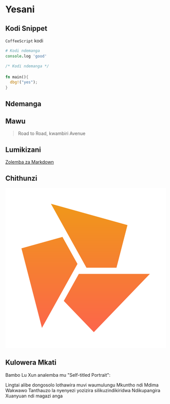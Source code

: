 [Markdown padziko lonse ndemanga]:#

# Yesani

## Kodi Snippet

`CoffeeScript` kodi

```coffee
# Kodi ndemanga
console.log 'good'


```

```rust
/* Kodi ndemanga */

fn main(){
  dbg!("yes");
}
```

## Ndemanga

<!-- HTML 注释 --> 

<!-- 多行注释 --> 

## Mawu

> Road to Road, kwambiri Avenue

## Lumikizani

[Zolemba za Markdown](https://github.com/xxai-art/xxai-art-md)

## Chithunzi

![xxAI.Art Brand Identity](https://raw.githubusercontent.com/xxai-art/web/main/file/svg/logo.svg)

## Kulowera Mkati

Bambo Lu Xun analemba mu "Self-titled Portrait":

  Lingtai alibe dongosolo lothawira muvi waumulungu
  Mkuntho ndi Mdima Wakwawo
  Tanthauzo la nyenyezi yozizira silikuzindikiridwa
  Ndikupangira Xuanyuan ndi magazi anga
